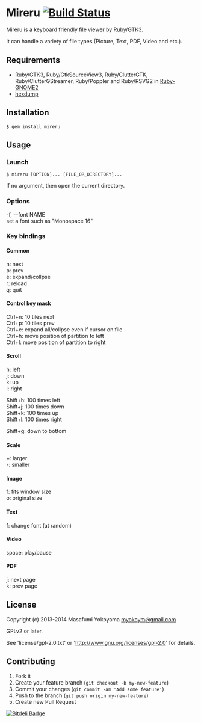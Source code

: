 # Mireru [![Build Status](https://secure.travis-ci.org/myokoym/mireru.png?branch=master)](http://travis-ci.org/myokoym/mireru)

Mireru is a keyboard friendly file viewer by Ruby/GTK3.

It can handle a variety of file types (Picture, Text, PDF, Video and etc.).

## Requirements

* Ruby/GTK3, Ruby/GtkSourceView3, Ruby/ClutterGTK, Ruby/ClutterGStreamer,
  Ruby/Poppler and Ruby/RSVG2 in
  [Ruby-GNOME2](http://ruby-gnome2.sourceforge.jp/)
* [hexdump](https://github.com/postmodern/hexdump)

## Installation

    $ gem install mireru

## Usage

### Launch

    $ mireru [OPTION]... [FILE_OR_DIRECTORY]...

If no argument, then open the current directory.

### Options

-f, --font NAME<br />
    set a font such as "Monospace 16"

### Key bindings

#### Common

n: next<br />
p: prev<br />
e: expand/collpse<br />
r: reload<br />
q: quit<br />

#### Control key mask

Ctrl+n: 10 tiles next<br />
Ctrl+p: 10 tiles prev<br />
Ctrl+e: expand all/collpse even if cursor on file<br />
Ctrl+h: move position of partition to left<br />
Ctrl+l: move position of partition to right<br />

#### Scroll

h: left<br />
j: down<br />
k: up<br />
l: right<br />

Shift+h: 100 times left<br />
Shift+j: 100 times down<br />
Shift+k: 100 times up<br />
Shift+l: 100 times right<br />

Shift+g: down to bottom<br />

#### Scale

+: larger<br />
-: smaller<br />

#### Image

f: fits window size<br />
o: original size<br />

#### Text

f: change font (at random)<br />

#### Video

space: play/pause<br />

#### PDF

j: next page<br />
k: prev page<br />

## License

Copyright (c) 2013-2014 Masafumi Yokoyama <myokoym@gmail.com>

GPLv2 or later.

See 'license/gpl-2.0.txt' or 'http://www.gnu.org/licenses/gpl-2.0' for details.

## Contributing

1. Fork it
2. Create your feature branch (`git checkout -b my-new-feature`)
3. Commit your changes (`git commit -am 'Add some feature'`)
4. Push to the branch (`git push origin my-new-feature`)
5. Create new Pull Request


[![Bitdeli Badge](https://d2weczhvl823v0.cloudfront.net/myokoym/mireru/trend.png)](https://bitdeli.com/free "Bitdeli Badge")


